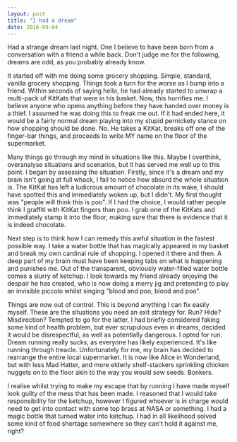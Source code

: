 ```yaml
---
layout: post
title: "I had a dream"
date: 2016-09-04
---
```


Had a strange dream last night. One I believe to have been born from a conversation with a friend a while back. Don't judge me for the following, dreams are odd, as you probably already know.

It started off with me doing some grocery shopping. Simple, standard, vanilla grocery shopping. Things took a turn for the worse as I bump into a friend. Within seconds of saying hello, he had already started to unwrap a multi-pack of KitKats that were in his basket. Now, this horrifies me. I believe anyone who opens anything before they have handed over money is a thief. I assumed he was doing this to freak me out. If it had ended here, it would be a fairly normal dream playing into my stupid pernickety stance on how shopping should be done. No. He takes a KitKat, breaks off one of the finger-bar things, and proceeds to write MY name on the floor of the supermarket.

Many things go through my mind in situations like this. Maybe I overthink, overanalyse situations and scenarios, but it has served me well up to this point. I began by assessing the situation. Firstly, since it's a dream and my brain isn't going at full whack, I fail to notice how absurd the whole situation is. The KitKat has left a ludicrous amount of chocolate in its wake, I should have spotted this and immediately woken up, but I didn't. My first thought was "people will think this is poo". If I had the choice, I would rather people think I graffiti with KitKat fingers than poo. I grab one of the KitKats and immediately stamp it into the floor, making sure that there is evidence that it is indeed chocolate.

Next step is to think how I can remedy this awful situation in the fastest possible way. I take a water bottle that has magically appeared in my basket and break my own cardinal rule of shopping. I opened it there and then. A deep part of my brain must have been keeping tabs on what is happening and punishes me. Out of the transparent, obviously water-filled water bottle comes a slurry of ketchup. I look towards my friend already enjoying the despair he has created, who is now doing a merry jig and pretending to play an invisible piccolo whilst singing "blood and poo, blood and poo".

Things are now out of control. This is beyond anything I can fix easily myself. These are the situations you need an exit strategy for. Run? Hide? Misdirection? Tempted to go for the latter, I had briefly considered faking some kind of health problem, but ever scrupulous even in dreams, decided it would be disrespectful, as well as potentially dangerous. I opted for run. Dream running really sucks, as everyone has likely experienced. It's like running through treacle. Unfortunately for me, my brain has decided to rearrange the entire local supermarket. It is now like Alice in Wonderland, but with less Mad Hatter, and more elderly shelf-stackers sprinkling chicken nuggets on to the floor akin to the way you would sew seeds. Bonkers.

I realise whilst trying to make my escape that by running I have made myself look guilty of the mess that has been made. I reasoned that I would take responsibility for the ketchup, however I figured whoever is in charge would need to get into contact with some top brass at NASA or something. I had a magic bottle that turned water into ketchup. I had in all likelihood solved some kind of food shortage somewhere so they can't hold it against me, right?
